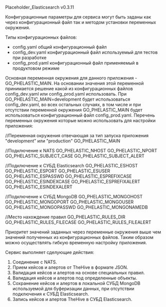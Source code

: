 Placeholder_Elasticsearch v0.3.11

Конфигурационные параметры для сервиса могут быть заданы как через конфигурационный файл так и методом установки переменных окружения.

Типы конфигурационных файлов:

- config.yaml общий конфигурационный файл
- config_dev.yaml конфигурационный файл используемый для тестов при разработке
- config_prod.yaml конфигурационный файл применяемый в продуктовом режиме

Основная переменная окружения для данного приложения - GO_PHELASTIC_MAIN. На основании
значения этой переменной принимается решение какой из конфигурационных файлов config_dev.yaml или config_prod.yaml использовать. При GO_PHELASTIC_MAIN=development
будет использоваться config_dev.yaml, во всех остальных случаях, в том числе и при отсутствии переменной окружения GO_PHELASTIC_MAIN будет использоваться конфигурационный файл config_prod.yaml. Перечень переменных окружения которые можно использовать для настройки приложения:

//Переменная окружения отвечающая за тип запуска приложения "development" или "production"
GO_PHELASTIC_MAIN

//Подключение к NATS
GO_PHELASTIC_NHOST
GO_PHELASTIC_NPORT
GO_PHELASTIC_SUBJECT_CASE
GO_PHELASTIC_SUBJECT_ALERT

//Подключение к СУБД Elasticsearch
GO_PHELASTIC_ESHOST
GO_PHELASTIC_ESPORT
GO_PHELASTIC_ESUSER
GO_PHELASTIC_ESPASSWD
GO_PHELASTIC_ESPREFIXCASE
GO_PHELASTIC_ESINDEXCASE
GO_PHELASTIC_ESPREFIXALERT
GO_PHELASTIC_ESINDEXALERT

//Подключение к СУБД MongoDB
GO_PHELASTIC_MONGOHOST
GO_PHELASTIC_MONGOPORT
GO_PHELASTIC_MONGOUSER
GO_PHELASTIC_MONGOPASSWD
GO_PHELASTIC_MONGONAMEDB

//Место нахождение правил
GO_PHELASTIC_RULES_DIR
GO_PHELASTIC_RULES_FILECASE
GO_PHELASTIC_RULES_FILEALERT

Приоритет значений заданных через переменные окружения выше чем значений полученных из конфигурационных файлов. Таким образом можно осуществлять гибкую временную настройку приложения.

Сервис выполняет сделующие действия:

1. Соединение с NATS.
2. Прием кейсов и алертов от TheHive в формате JSON.
3. Валидация кейсов и алертов на основе специальных правил.
4. Валидация кейсов и алертов под определенные объекты.
5. Сохранение кейсов и алертов в локальной СУБД MongoDB используемой для буферизации данных, при отсутствии подключения к СУБД Elasticsearch.
6. Запись кейсов и алертов TheHive в СУБД Elasticsearch.
